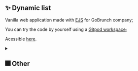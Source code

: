 ✨ Dynamic list
---
Vanilla web application made with [EJS](https://www.npmjs.com/package/ejs) for GoBrunch company;

You can try the code by yourself using a [Gitpod workspace](https://gitpod.io/#/https://github.com/pMattheew/gobrunch-test);

Acessible [here](https://pmattheew.github.io/gobrunch-test/).

<details>
<summary><h2> 🎆 Other </h2></summary>
<li>See <a href="https://dourados-store.vercel.app/">this project</a> <a href="https://github.com/pmattheew/dourados-store">(src)</a> that I could complete in 4 days in a technology that I hadn't used before.</li>
<li><a href=https://pmattheew.github.io/site-bdourados >A project that I'm proud of 🙂</a></li>
<li><a href=https://forfaitbank.vercel.app >The most hardcore test that I've ever made ☠️</a></li>
</details>
